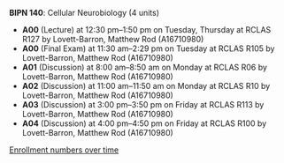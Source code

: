 **BIPN 140**: Cellular Neurobiology (4 units)

- **A00** (Lecture) at 12:30 pm–1:50 pm on Tuesday, Thursday at RCLAS R127 by Lovett-Barron, Matthew Rod (A16710980)
- **A00** (Final Exam) at 11:30 am–2:29 pm on Tuesday at RCLAS R105 by Lovett-Barron, Matthew Rod (A16710980)
- **A01** (Discussion) at 8:00 am–8:50 am on Monday at RCLAS R06 by Lovett-Barron, Matthew Rod (A16710980)
- **A02** (Discussion) at 11:00 am–11:50 am on Monday at RCLAS R10 by Lovett-Barron, Matthew Rod (A16710980)
- **A03** (Discussion) at 3:00 pm–3:50 pm on Friday at RCLAS R113 by Lovett-Barron, Matthew Rod (A16710980)
- **A04** (Discussion) at 4:00 pm–4:50 pm on Friday at RCLAS R100 by Lovett-Barron, Matthew Rod (A16710980)

[Enrollment numbers over time](./BIPN140.tsv)
